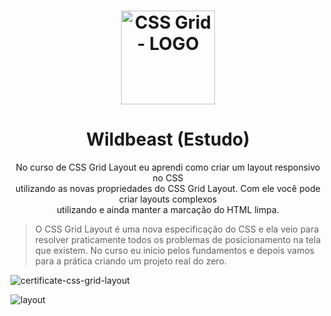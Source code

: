 <h1 align="center">
    <img width="150px" alt="CSS Grid - LOGO" src="https://user-images.githubusercontent.com/57417305/79580443-5f955900-809f-11ea-8c07-fb997480cacb.png" />
</h1>

<h1 align="center">
    Wildbeast (Estudo)
</h2>

<p align="center">
    No curso de CSS Grid Layout eu aprendi como criar um layout responsivo no CSS</br>utilizando as novas propriedades do
    CSS Grid Layout. Com ele você pode criar layouts complexos</br>utilizando e ainda manter a marcação do HTML limpa.
</p>

> O CSS Grid Layout é uma nova especificação do CSS e ela veio para resolver praticamente todos os problemas de posicionamento na tela
que existem. No curso eu inicio pelos fundamentos e depois vamos para a prática criando um projeto real do zero.

![certificate-css-grid-layout](https://user-images.githubusercontent.com/57417305/79578601-cf561480-809c-11ea-80e6-2022b271c59f.jpg)

![layout](https://user-images.githubusercontent.com/57417305/79582175-cb78c100-80a1-11ea-88bb-9599e1ed1f6a.png)
